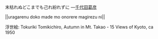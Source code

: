 末枯れぬどこまでも己れ紛れずに
—[千代田葛彦](https://ja.wikipedia.org/wiki/千代田葛彦)

||uragarenu doko made mo onorere magirezu ni||

浮世絵: Tokuriki Tomikichiro, Autumn in Mt. Takao - 15 Views of Kyoto, ca 1950